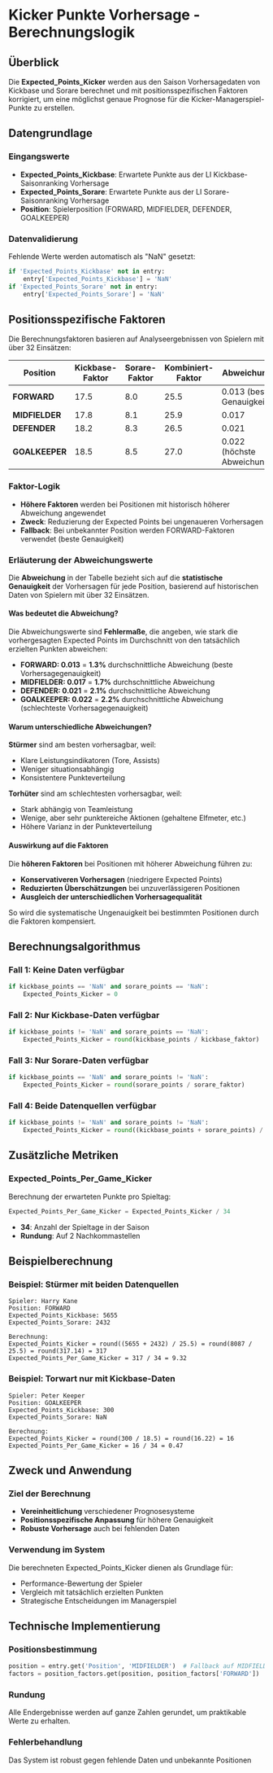 # Kicker Punkte Vorhersage - Berechnungslogik

## Überblick
Die **Expected_Points_Kicker** werden aus den Saison Vorhersagedaten von Kickbase und Sorare berechnet und mit positionsspezifischen Faktoren korrigiert, um eine möglichst genaue Prognose für die Kicker-Managerspiel-Punkte zu erstellen.

## Datengrundlage

### Eingangswerte
- **Expected_Points_Kickbase**: Erwartete Punkte aus der LI Kickbase-Saisonranking Vorhersage
- **Expected_Points_Sorare**: Erwartete Punkte aus der LI Sorare-Saisonranking Vorhersage
- **Position**: Spielerposition (FORWARD, MIDFIELDER, DEFENDER, GOALKEEPER)

### Datenvalidierung
Fehlende Werte werden automatisch als "NaN" gesetzt:
```python
if 'Expected_Points_Kickbase' not in entry:
    entry['Expected_Points_Kickbase'] = 'NaN'
if 'Expected_Points_Sorare' not in entry:
    entry['Expected_Points_Sorare'] = 'NaN'
```

## Positionsspezifische Faktoren

Die Berechnungsfaktoren basieren auf Analyseergebnissen von Spielern mit über 32 Einsätzen:

| Position | Kickbase-Faktor | Sorare-Faktor | Kombiniert-Faktor | Abweichung |
|----------|-----------------|---------------|-------------------|------------|
| **FORWARD** | 17.5 | 8.0 | 25.5 | 0.013 (beste Genauigkeit) |
| **MIDFIELDER** | 17.8 | 8.1 | 25.9 | 0.017 |
| **DEFENDER** | 18.2 | 8.3 | 26.5 | 0.021 |
| **GOALKEEPER** | 18.5 | 8.5 | 27.0 | 0.022 (höchste Abweichung) |

### Faktor-Logik
- **Höhere Faktoren** werden bei Positionen mit historisch höherer Abweichung angewendet
- **Zweck**: Reduzierung der Expected Points bei ungenaueren Vorhersagen
- **Fallback**: Bei unbekannter Position werden FORWARD-Faktoren verwendet (beste Genauigkeit)

### Erläuterung der Abweichungswerte

Die **Abweichung** in der Tabelle bezieht sich auf die **statistische Genauigkeit** der Vorhersagen für jede Position, basierend auf historischen Daten von Spielern mit über 32 Einsätzen.

#### Was bedeutet die Abweichung?
Die Abweichungswerte sind **Fehlermaße**, die angeben, wie stark die vorhergesagten Expected Points im Durchschnitt von den tatsächlich erzielten Punkten abweichen:

- **FORWARD: 0.013** = **1.3%** durchschnittliche Abweichung (beste Vorhersagegenauigkeit)
- **MIDFIELDER: 0.017** = **1.7%** durchschnittliche Abweichung
- **DEFENDER: 0.021** = **2.1%** durchschnittliche Abweichung  
- **GOALKEEPER: 0.022** = **2.2%** durchschnittliche Abweichung (schlechteste Vorhersagegenauigkeit)

#### Warum unterschiedliche Abweichungen?

**Stürmer** sind am besten vorhersagbar, weil:
- Klare Leistungsindikatoren (Tore, Assists)
- Weniger situationsabhängig
- Konsistentere Punkteverteilung

**Torhüter** sind am schlechtesten vorhersagbar, weil:
- Stark abhängig von Teamleistung
- Wenige, aber sehr punktereiche Aktionen (gehaltene Elfmeter, etc.)
- Höhere Varianz in der Punkteverteilung

#### Auswirkung auf die Faktoren
Die **höheren Faktoren** bei Positionen mit höherer Abweichung führen zu:
- **Konservativeren Vorhersagen** (niedrigere Expected Points)
- **Reduzierten Überschätzungen** bei unzuverlässigeren Positionen
- **Ausgleich der unterschiedlichen Vorhersagequalität**

So wird die systematische Ungenauigkeit bei bestimmten Positionen durch die Faktoren kompensiert.

## Berechnungsalgorithmus

### Fall 1: Keine Daten verfügbar
```python
if kickbase_points == 'NaN' and sorare_points == 'NaN':
    Expected_Points_Kicker = 0
```

### Fall 2: Nur Kickbase-Daten verfügbar
```python
if kickbase_points != 'NaN' and sorare_points == 'NaN':
    Expected_Points_Kicker = round(kickbase_points / kickbase_faktor)
```

### Fall 3: Nur Sorare-Daten verfügbar
```python
if kickbase_points == 'NaN' and sorare_points != 'NaN':
    Expected_Points_Kicker = round(sorare_points / sorare_faktor)
```

### Fall 4: Beide Datenquellen verfügbar
```python
if kickbase_points != 'NaN' and sorare_points != 'NaN':
    Expected_Points_Kicker = round((kickbase_points + sorare_points) / kombiniert_faktor)
```

## Zusätzliche Metriken

### Expected_Points_Per_Game_Kicker
Berechnung der erwarteten Punkte pro Spieltag:
```python
Expected_Points_Per_Game_Kicker = Expected_Points_Kicker / 34
```
- **34**: Anzahl der Spieltage in der Saison
- **Rundung**: Auf 2 Nachkommastellen

## Beispielberechnung

### Beispiel: Stürmer mit beiden Datenquellen
```
Spieler: Harry Kane
Position: FORWARD
Expected_Points_Kickbase: 5655
Expected_Points_Sorare: 2432

Berechnung:
Expected_Points_Kicker = round((5655 + 2432) / 25.5) = round(8087 / 25.5) = round(317.14) = 317
Expected_Points_Per_Game_Kicker = 317 / 34 = 9.32
```

### Beispiel: Torwart nur mit Kickbase-Daten
```
Spieler: Peter Keeper
Position: GOALKEEPER
Expected_Points_Kickbase: 300
Expected_Points_Sorare: NaN

Berechnung:
Expected_Points_Kicker = round(300 / 18.5) = round(16.22) = 16
Expected_Points_Per_Game_Kicker = 16 / 34 = 0.47
```

## Zweck und Anwendung

### Ziel der Berechnung
- **Vereinheitlichung** verschiedener Prognosesysteme
- **Positionsspezifische Anpassung** für höhere Genauigkeit
- **Robuste Vorhersage** auch bei fehlenden Daten

### Verwendung im System
Die berechneten Expected_Points_Kicker dienen als Grundlage für:
- Performance-Bewertung der Spieler
- Vergleich mit tatsächlich erzielten Punkten
- Strategische Entscheidungen im Managerspiel

## Technische Implementierung

### Positionsbestimmung
```python
position = entry.get('Position', 'MIDFIELDER')  # Fallback auf MIDFIELDER
factors = position_factors.get(position, position_factors['FORWARD'])
```

### Rundung
Alle Endergebnisse werden auf ganze Zahlen gerundet, um praktikable Werte zu erhalten.

### Fehlerbehandlung
Das System ist robust gegen fehlende Daten und unbekannte Positionen
